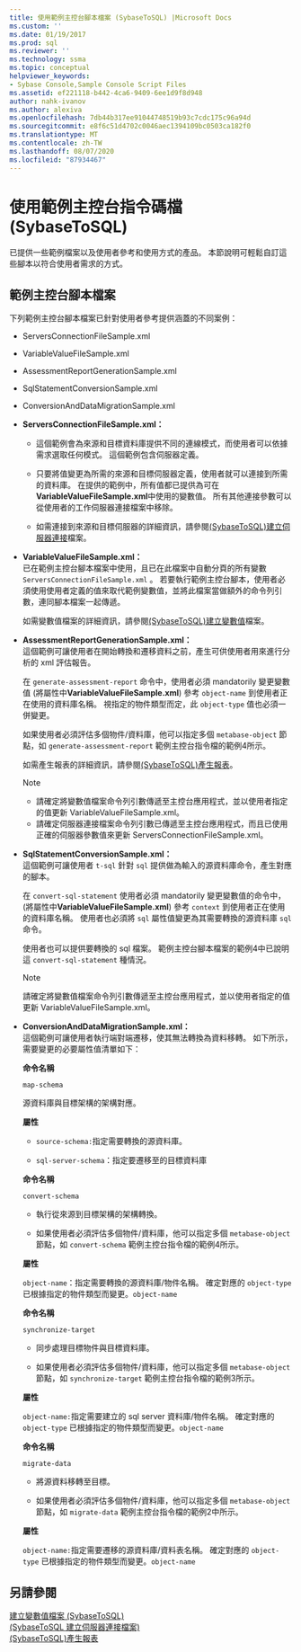 ```yaml
---
title: 使用範例主控台腳本檔案 (SybaseToSQL) |Microsoft Docs
ms.custom: ''
ms.date: 01/19/2017
ms.prod: sql
ms.reviewer: ''
ms.technology: ssma
ms.topic: conceptual
helpviewer_keywords:
- Sybase Console,Sample Console Script Files
ms.assetid: ef221118-b442-4ca6-9409-6ee1d9f8d948
author: nahk-ivanov
ms.author: alexiva
ms.openlocfilehash: 7db44b317ee91044748519b93c7cdc175c96a94d
ms.sourcegitcommit: e8f6c51d4702c0046aec1394109bc0503ca182f0
ms.translationtype: MT
ms.contentlocale: zh-TW
ms.lasthandoff: 08/07/2020
ms.locfileid: "87934467"
---
```

# <a name="working-with-the-sample-console-script-files-sybasetosql"></a>使用範例主控台指令碼檔 (SybaseToSQL)
已提供一些範例檔案以及使用者參考和使用方式的產品。 本節說明可輕鬆自訂這些腳本以符合使用者需求的方式。  
  
## <a name="sample-console-script-files"></a>範例主控台腳本檔案  
下列範例主控台腳本檔案已針對使用者參考提供涵蓋的不同案例：  
  
-   ServersConnectionFileSample.xml  
  
-   VariableValueFileSample.xml  
  
-   AssessmentReportGenerationSample.xml  
  
-   SqlStatementConversionSample.xml  
  
-   ConversionAndDataMigrationSample.xml  
  
-   **ServersConnectionFileSample.xml：**  
  
    -   這個範例會為來源和目標資料庫提供不同的連線模式，而使用者可以依據需求選取任何模式。 這個範例包含伺服器定義。  
  
    -   只要將值變更為所需的來源和目標伺服器定義，使用者就可以連接到所需的資料庫。 在提供的範例中，所有值都已提供為可在**VariableValueFileSample.xml**中使用的變數值。  所有其他連接參數可以從使用者的工作伺服器連接檔案中移除。  
  
    -   如需連接到來源和目標伺服器的詳細資訊，請參閱[&#40;SybaseToSQL&#41;建立伺服器連接](../../ssma/sybase/creating-the-server-connection-files-sybasetosql.md)檔案。  
  
-   **VariableValueFileSample.xml：**  
    已在範例主控台腳本檔案中使用，且已在此檔案中自動分頁的所有變數 `ServersConnectionFileSample.xml` 。 若要執行範例主控台腳本，使用者必須使用使用者定義的值來取代範例變數值，並將此檔案當做額外的命令列引數，連同腳本檔案一起傳遞。  
  
    如需變數值檔案的詳細資訊，請參閱[&#40;SybaseToSQL&#41;建立變數值](../../ssma/sybase/creating-variable-value-files-sybasetosql.md)檔案。  
  
-   **AssessmentReportGenerationSample.xml：**  
    這個範例可讓使用者在開始轉換和遷移資料之前，產生可供使用者用來進行分析的 xml 評估報告。  
  
    在 `generate-assessment-report` 命令中，使用者必須 mandatorily 變更變數值 (將屬性中**VariableValueFileSample.xml**) 參考 `object-name` 到使用者正在使用的資料庫名稱。 視指定的物件類型而定，此 `object-type` 值也必須一併變更。  
  
    如果使用者必須評估多個物件/資料庫，他可以指定多個 `metabase-object` 節點，如 `generate-assessment-report` 範例主控台指令檔的範例4所示。  
  
    如需產生報表的詳細資訊，請參閱[&#40;SybaseToSQL&#41;產生報表](../../ssma/sybase/generating-reports-sybasetosql.md)。  
  
    > [!NOTE]  
    > -   請確定將變數值檔案命令列引數傳遞至主控台應用程式，並以使用者指定的值更新 VariableValueFileSample.xml。  
    > -   請確定伺服器連接檔案命令列引數已傳遞至主控台應用程式，而且已使用正確的伺服器參數值來更新 ServersConnectionFileSample.xml。  
  
-   **SqlStatementConversionSample.xml：**  
    這個範例可讓使用者 `t-sql` 針對 `sql` 提供做為輸入的源資料庫命令，產生對應的腳本。  
  
    在 `convert-sql-statement` 使用者必須 mandatorily 變更變數值的命令中， (將屬性中**VariableValueFileSample.xml**) 參考 `context` 到使用者正在使用的資料庫名稱。 使用者也必須將 `sql` 屬性值變更為其需要轉換的源資料庫 `sql` 命令。  
  
    使用者也可以提供要轉換的 sql 檔案。 範例主控台腳本檔案的範例4中已說明這 `convert-sql-statement` 種情況。  
  
    > [!NOTE]  
    > 請確定將變數值檔案命令列引數傳遞至主控台應用程式，並以使用者指定的值更新 VariableValueFileSample.xml。  
  
-   **ConversionAndDataMigrationSample.xml：**  
     這個範例可讓使用者執行端對端遷移，使其無法轉換為資料移轉。 如下所示，需要變更的必要屬性值清單如下：  
  
    **命令名稱**  
  
    `map-schema`  
  
    源資料庫與目標架構的架構對應。  
  
    **屬性**  
  
    -   `source-schema:`指定需要轉換的源資料庫。  
  
    -   `sql-server-schema`：指定要遷移至的目標資料庫  
  
    **命令名稱**  
  
    `convert-schema`  
  
    -   執行從來源到目標架構的架構轉換。  
  
    -   如果使用者必須評估多個物件/資料庫，他可以指定多個 `metabase-object` 節點，如 `convert-schema` 範例主控台指令檔的範例4所示。  
  
    **屬性**  
  
    `object-name`：指定需要轉換的源資料庫/物件名稱。 確定對應的 `object-type` 已根據指定的物件類型而變更。`object-name`  
  
    **命令名稱**  
  
    `synchronize-target`  
  
    -   同步處理目標物件與目標資料庫。  
  
    -   如果使用者必須評估多個物件/資料庫，他可以指定多個 `metabase-object` 節點，如 `synchronize-target` 範例主控台指令檔的範例3所示。  
  
    **屬性**  
  
    `object-name:`指定需要建立的 sql server 資料庫/物件名稱。 確定對應的 `object-type` 已根據指定的物件類型而變更。`object-name`  
  
    **命令名稱**  
  
    `migrate-data`  
  
    -   將源資料移轉至目標。  
  
    -   如果使用者必須評估多個物件/資料庫，他可以指定多個 `metabase-object` 節點，如 `migrate-data` 範例主控台指令檔的範例2中所示。  
  
    **屬性**  
  
    `object-name:`指定需要遷移的源資料庫/資料表名稱。 確定對應的 `object-type` 已根據指定的物件類型而變更。`object-name`  
  
## <a name="see-also"></a>另請參閱  
[建立變數值檔案 &#40;SybaseToSQL&#41;](../../ssma/sybase/creating-variable-value-files-sybasetosql.md)  
[&#40;SybaseToSQL 建立伺服器連接檔案&#41;](../../ssma/sybase/creating-the-server-connection-files-sybasetosql.md)  
[&#40;SybaseToSQL&#41;產生報表](../../ssma/sybase/generating-reports-sybasetosql.md)  
  
